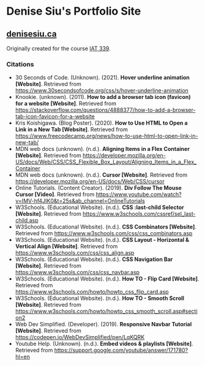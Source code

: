 # Denise Siu's Portfolio Site

## [denisesiu.ca](https://denisesiu.ca/)
Originally created for the course [IAT 339](https://andrewh.ca/teaches/web_design_and_development/).







### Citations

- 30 Seconds of Code. (Unknown). (2021). **Hover underline animation [Website]**. Retrieved from https://www.30secondsofcode.org/css/s/hover-underline-animation
- Knookie. (unknown). (2011). **How to add a browser tab icon (favicon) for a website [Website]**. Retrieved from https://stackoverflow.com/questions/4888377/how-to-add-a-browser-tab-icon-favicon-for-a-website
- Kris Koishigawa. (Blog Poster). (2020). **How to Use HTML to Open a Link in a New Tab [Website]**. Retrieved from https://www.freecodecamp.org/news/how-to-use-html-to-open-link-in-new-tab/
- MDN web docs (unknown). (n.d.). **Aligning Items in a Flex Container [Website]**. Retrieved from https://developer.mozilla.org/en-US/docs/Web/CSS/CSS_Flexible_Box_Layout/Aligning_Items_in_a_Flex_Container
- MDN web docs (unknown). (n.d.). **Cursor [Website]**. Retrieved from https://developer.mozilla.org/en-US/docs/Web/CSS/cursor
- Online Tutorials. (Content Creator). (2019). **Div Follow The Mouse Cursor [Video]**. Retrieved from https://www.youtube.com/watch?v=IMV-hf4JIK0&t=25s&ab_channel=OnlineTutorials
- W3Schools. (Educational Website). (n.d.). **CSS :last-child Selector [Website]**. Retrieved from https://www.w3schools.com/cssref/sel_last-child.asp
- W3Schools. (Educational Website). (n.d.). **CSS Combinators [Website]**. Retrieved from https://www.w3schools.com/css/css_combinators.asp
- W3Schools. (Educational Website). (n.d.). **CSS Layout - Horizontal & Vertical Align [Website]**. Retrieved from https://www.w3schools.com/css/css_align.asp
- W3Schools. (Educational Website). (n.d.). **CSS Navigation Bar [Website]**. Retrieved from https://www.w3schools.com/css/css_navbar.asp
- W3Schools. (Educational Website). (n.d.). **How TO - Flip Card [Website]**. Retrieved from https://www.w3schools.com/howto/howto_css_flip_card.asp
- W3Schools. (Educational Website). (n.d.). **How TO - Smooth Scroll [Website]**. Retrieved from https://www.w3schools.com/howto/howto_css_smooth_scroll.asp#section2
- Web Dev Simplified. (Developer). (2019). **Responsive Navbar Tutorial [Website]**. Retrieved from https://codepen.io/WebDevSimplified/pen/LqKQRK
- Youtube Help. (Unknown). (n.d.). **Embed videos & playlists [Website]**. Retrieved from https://support.google.com/youtube/answer/171780?hl=en
